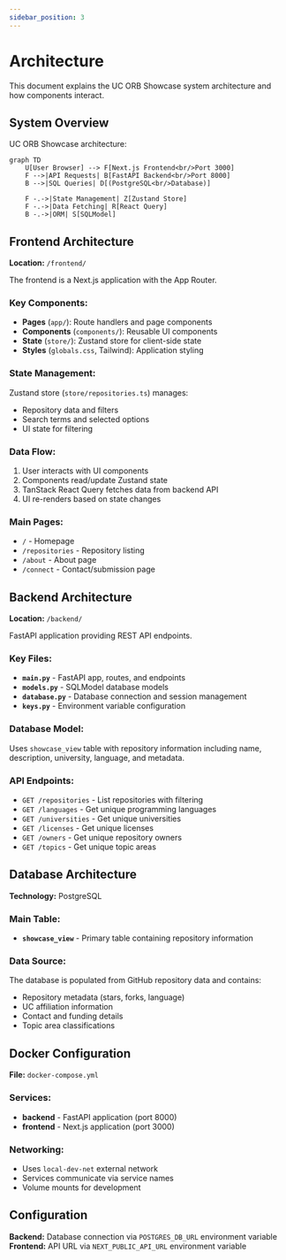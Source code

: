 ```yaml
---
sidebar_position: 3
---
```


# Architecture

This document explains the UC ORB Showcase system architecture and how components interact.

## System Overview

UC ORB Showcase architecture:

```mermaid
graph TD
    U[User Browser] --> F[Next.js Frontend<br/>Port 3000]
    F -->|API Requests| B[FastAPI Backend<br/>Port 8000]
    B -->|SQL Queries| D[(PostgreSQL<br/>Database)]
    
    F -.->|State Management| Z[Zustand Store]
    F -.->|Data Fetching| R[React Query]
    B -.->|ORM| S[SQLModel]
```

## Frontend Architecture

**Location:** `/frontend/`

The frontend is a Next.js application with the App Router.

### Key Components:
- **Pages** (`app/`): Route handlers and page components
- **Components** (`components/`): Reusable UI components
- **State** (`store/`): Zustand store for client-side state
- **Styles** (`globals.css`, Tailwind): Application styling

### State Management:
Zustand store (`store/repositories.ts`) manages:
- Repository data and filters
- Search terms and selected options
- UI state for filtering

### Data Flow:
1. User interacts with UI components
2. Components read/update Zustand state
3. TanStack React Query fetches data from backend API
4. UI re-renders based on state changes

### Main Pages:
- `/` - Homepage
- `/repositories` - Repository listing
- `/about` - About page  
- `/connect` - Contact/submission page

## Backend Architecture

**Location:** `/backend/`

FastAPI application providing REST API endpoints.

### Key Files:
- **`main.py`** - FastAPI app, routes, and endpoints
- **`models.py`** - SQLModel database models
- **`database.py`** - Database connection and session management
- **`keys.py`** - Environment variable configuration

### Database Model:
Uses `showcase_view` table with repository information including name, description, university, language, and metadata.

### API Endpoints:
- `GET /repositories` - List repositories with filtering
- `GET /languages` - Get unique programming languages
- `GET /universities` - Get unique universities
- `GET /licenses` - Get unique licenses
- `GET /owners` - Get unique repository owners
- `GET /topics` - Get unique topic areas

## Database Architecture

**Technology:** PostgreSQL

### Main Table:
- **`showcase_view`** - Primary table containing repository information

### Data Source:
The database is populated from GitHub repository data and contains:
- Repository metadata (stars, forks, language)
- UC affiliation information
- Contact and funding details
- Topic area classifications

## Docker Configuration

**File:** `docker-compose.yml`

### Services:
- **backend** - FastAPI application (port 8000)
- **frontend** - Next.js application (port 3000)

### Networking:
- Uses `local-dev-net` external network
- Services communicate via service names
- Volume mounts for development

## Configuration

**Backend:** Database connection via `POSTGRES_DB_URL` environment variable
**Frontend:** API URL via `NEXT_PUBLIC_API_URL` environment variable
